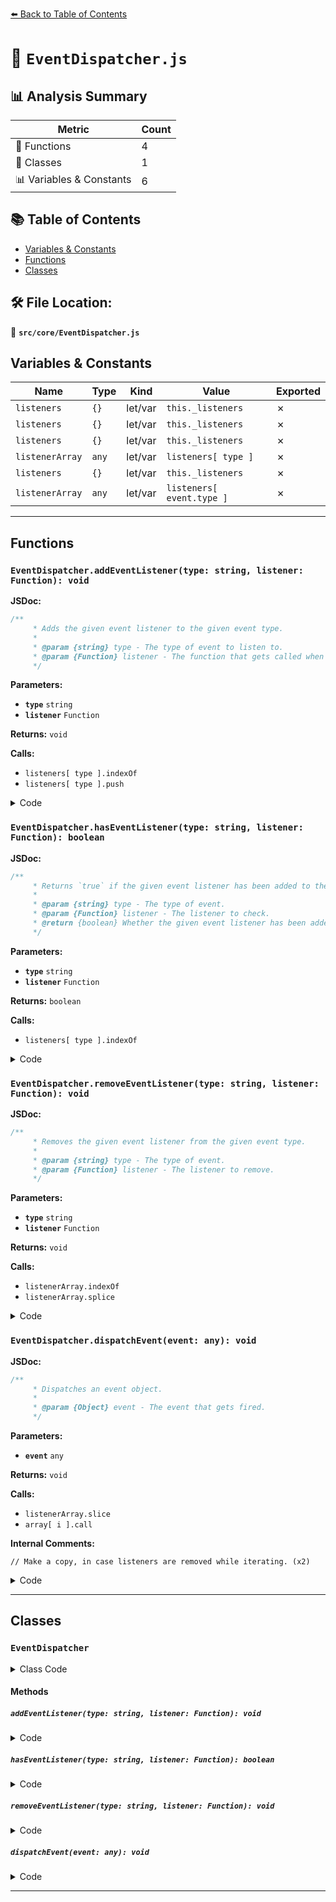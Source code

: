 [⬅️ Back to Table of Contents](../../index.md)

# 📄 `EventDispatcher.js`

## 📊 Analysis Summary

| Metric | Count |
|--------|-------|
| 🔧 Functions | 4 |
| 🧱 Classes | 1 |
| 📊 Variables & Constants | 6 |

## 📚 Table of Contents

- [Variables & Constants](#variables-constants)
- [Functions](#functions)
- [Classes](#classes)

## 🛠️ File Location:
📂 **`src/core/EventDispatcher.js`**

## Variables & Constants

| Name | Type | Kind | Value | Exported |
|------|------|------|-------|----------|
| `listeners` | `{}` | let/var | `this._listeners` | ✗ |
| `listeners` | `{}` | let/var | `this._listeners` | ✗ |
| `listeners` | `{}` | let/var | `this._listeners` | ✗ |
| `listenerArray` | `any` | let/var | `listeners[ type ]` | ✗ |
| `listeners` | `{}` | let/var | `this._listeners` | ✗ |
| `listenerArray` | `any` | let/var | `listeners[ event.type ]` | ✗ |


---

## Functions

### `EventDispatcher.addEventListener(type: string, listener: Function): void`

**JSDoc:**
```typescript
/**
	 * Adds the given event listener to the given event type.
	 *
	 * @param {string} type - The type of event to listen to.
	 * @param {Function} listener - The function that gets called when the event is fired.
	 */
```

**Parameters:**

- **`type`** `string`
- **`listener`** `Function`

**Returns:** `void`

**Calls:**

- `listeners[ type ].indexOf`
- `listeners[ type ].push`

<details><summary>Code</summary>

```typescript
addEventListener( type, listener ) {

		if ( this._listeners === undefined ) this._listeners = {};

		const listeners = this._listeners;

		if ( listeners[ type ] === undefined ) {

			listeners[ type ] = [];

		}

		if ( listeners[ type ].indexOf( listener ) === - 1 ) {

			listeners[ type ].push( listener );

		}

	}
```
</details>

### `EventDispatcher.hasEventListener(type: string, listener: Function): boolean`

**JSDoc:**
```typescript
/**
	 * Returns `true` if the given event listener has been added to the given event type.
	 *
	 * @param {string} type - The type of event.
	 * @param {Function} listener - The listener to check.
	 * @return {boolean} Whether the given event listener has been added to the given event type.
	 */
```

**Parameters:**

- **`type`** `string`
- **`listener`** `Function`

**Returns:** `boolean`

**Calls:**

- `listeners[ type ].indexOf`

<details><summary>Code</summary>

```typescript
hasEventListener( type, listener ) {

		const listeners = this._listeners;

		if ( listeners === undefined ) return false;

		return listeners[ type ] !== undefined && listeners[ type ].indexOf( listener ) !== - 1;

	}
```
</details>

### `EventDispatcher.removeEventListener(type: string, listener: Function): void`

**JSDoc:**
```typescript
/**
	 * Removes the given event listener from the given event type.
	 *
	 * @param {string} type - The type of event.
	 * @param {Function} listener - The listener to remove.
	 */
```

**Parameters:**

- **`type`** `string`
- **`listener`** `Function`

**Returns:** `void`

**Calls:**

- `listenerArray.indexOf`
- `listenerArray.splice`

<details><summary>Code</summary>

```typescript
removeEventListener( type, listener ) {

		const listeners = this._listeners;

		if ( listeners === undefined ) return;

		const listenerArray = listeners[ type ];

		if ( listenerArray !== undefined ) {

			const index = listenerArray.indexOf( listener );

			if ( index !== - 1 ) {

				listenerArray.splice( index, 1 );

			}

		}

	}
```
</details>

### `EventDispatcher.dispatchEvent(event: any): void`

**JSDoc:**
```typescript
/**
	 * Dispatches an event object.
	 *
	 * @param {Object} event - The event that gets fired.
	 */
```

**Parameters:**

- **`event`** `any`

**Returns:** `void`

**Calls:**

- `listenerArray.slice`
- `array[ i ].call`

**Internal Comments:**
```
// Make a copy, in case listeners are removed while iterating. (x2)
```

<details><summary>Code</summary>

```typescript
dispatchEvent( event ) {

		const listeners = this._listeners;

		if ( listeners === undefined ) return;

		const listenerArray = listeners[ event.type ];

		if ( listenerArray !== undefined ) {

			event.target = this;

			// Make a copy, in case listeners are removed while iterating.
			const array = listenerArray.slice( 0 );

			for ( let i = 0, l = array.length; i < l; i ++ ) {

				array[ i ].call( this, event );

			}

			event.target = null;

		}

	}
```
</details>


---

## Classes

### `EventDispatcher`

<details><summary>Class Code</summary>

```ts
class EventDispatcher {

	/**
	 * Adds the given event listener to the given event type.
	 *
	 * @param {string} type - The type of event to listen to.
	 * @param {Function} listener - The function that gets called when the event is fired.
	 */
	addEventListener( type, listener ) {

		if ( this._listeners === undefined ) this._listeners = {};

		const listeners = this._listeners;

		if ( listeners[ type ] === undefined ) {

			listeners[ type ] = [];

		}

		if ( listeners[ type ].indexOf( listener ) === - 1 ) {

			listeners[ type ].push( listener );

		}

	}

	/**
	 * Returns `true` if the given event listener has been added to the given event type.
	 *
	 * @param {string} type - The type of event.
	 * @param {Function} listener - The listener to check.
	 * @return {boolean} Whether the given event listener has been added to the given event type.
	 */
	hasEventListener( type, listener ) {

		const listeners = this._listeners;

		if ( listeners === undefined ) return false;

		return listeners[ type ] !== undefined && listeners[ type ].indexOf( listener ) !== - 1;

	}

	/**
	 * Removes the given event listener from the given event type.
	 *
	 * @param {string} type - The type of event.
	 * @param {Function} listener - The listener to remove.
	 */
	removeEventListener( type, listener ) {

		const listeners = this._listeners;

		if ( listeners === undefined ) return;

		const listenerArray = listeners[ type ];

		if ( listenerArray !== undefined ) {

			const index = listenerArray.indexOf( listener );

			if ( index !== - 1 ) {

				listenerArray.splice( index, 1 );

			}

		}

	}

	/**
	 * Dispatches an event object.
	 *
	 * @param {Object} event - The event that gets fired.
	 */
	dispatchEvent( event ) {

		const listeners = this._listeners;

		if ( listeners === undefined ) return;

		const listenerArray = listeners[ event.type ];

		if ( listenerArray !== undefined ) {

			event.target = this;

			// Make a copy, in case listeners are removed while iterating.
			const array = listenerArray.slice( 0 );

			for ( let i = 0, l = array.length; i < l; i ++ ) {

				array[ i ].call( this, event );

			}

			event.target = null;

		}

	}

}
```
</details>

#### Methods

##### `addEventListener(type: string, listener: Function): void`

<details><summary>Code</summary>

```ts
addEventListener( type, listener ) {

		if ( this._listeners === undefined ) this._listeners = {};

		const listeners = this._listeners;

		if ( listeners[ type ] === undefined ) {

			listeners[ type ] = [];

		}

		if ( listeners[ type ].indexOf( listener ) === - 1 ) {

			listeners[ type ].push( listener );

		}

	}
```
</details>

##### `hasEventListener(type: string, listener: Function): boolean`

<details><summary>Code</summary>

```ts
hasEventListener( type, listener ) {

		const listeners = this._listeners;

		if ( listeners === undefined ) return false;

		return listeners[ type ] !== undefined && listeners[ type ].indexOf( listener ) !== - 1;

	}
```
</details>

##### `removeEventListener(type: string, listener: Function): void`

<details><summary>Code</summary>

```ts
removeEventListener( type, listener ) {

		const listeners = this._listeners;

		if ( listeners === undefined ) return;

		const listenerArray = listeners[ type ];

		if ( listenerArray !== undefined ) {

			const index = listenerArray.indexOf( listener );

			if ( index !== - 1 ) {

				listenerArray.splice( index, 1 );

			}

		}

	}
```
</details>

##### `dispatchEvent(event: any): void`

<details><summary>Code</summary>

```ts
dispatchEvent( event ) {

		const listeners = this._listeners;

		if ( listeners === undefined ) return;

		const listenerArray = listeners[ event.type ];

		if ( listenerArray !== undefined ) {

			event.target = this;

			// Make a copy, in case listeners are removed while iterating.
			const array = listenerArray.slice( 0 );

			for ( let i = 0, l = array.length; i < l; i ++ ) {

				array[ i ].call( this, event );

			}

			event.target = null;

		}

	}
```
</details>


---